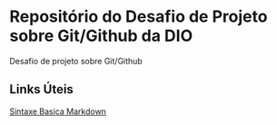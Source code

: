 # Repositório do Desafio de Projeto sobre Git/Github da DIO
Desafio de projeto sobre Git/Github

## Links Úteis
[Sintaxe Basica Markdown](https://www.markdownguide.org/basic-syntax/)
